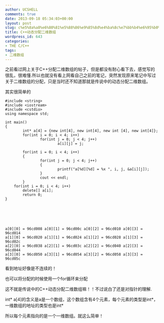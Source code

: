 ```yaml
---
author: UCSHELL
comments: true
date: 2013-09-18 05:34:03+00:00
layout: post
slug: c%e5%8a%a8%e6%80%81%e5%88%86%e9%85%8d%e4%ba%8c%e7%bb%b4%e6%95%b0%e7%bb%84
title: C++动态分配二维数组
wordpress_id: 643
categories:
- THE C/C++
tags:
- 二维数组
---
```


之前看过网上关于C++分配二维数组的帖子，但是都没有耐心看下去，感觉写的很乱，很难懂.所以也就没有看上网看自己之前的笔记，突然发现原来笔记中写过关于二维数组的分配，只是当时还不知道那就是传说中的动态分配二维数组。

其实很简单的

    
    #include <string>
    #include <iostream>
    #include <cstdio>
    using namespace std;
    
    int main()
    {
            int* a[4] = {new int[4], new int[4], new int [4], new int[4]};
            for(int i = 0; i < 4; i++)
                    for(int j = 0; j < 4; j++)
                            a[i][j] = j;
    
            for(int i = 0; i < 4; i++)
            {
                    for(int j = 0; j < 4; j++)
                    {
                            printf("a[%d][%d] = %x ", i, j, &a[i][j]);
                    }
                    cout << endl;
            }
    	for(int i = 0; i < 4; i++)
    		delete[] a[i];
            return 0;
    }




    
    
    a[0][0] = 96cd008 a[0][1] = 96cd00c a[0][2] = 96cd010 a[0][3] = 96cd014
    a[1][0] = 96cd020 a[1][1] = 96cd024 a[1][2] = 96cd028 a[1][3] = 96cd02c
    a[2][0] = 96cd038 a[2][1] = 96cd03c a[2][2] = 96cd040 a[2][3] = 96cd044
    a[3][0] = 96cd050 a[3][1] = 96cd054 a[3][2] = 96cd058 a[3][3] = 96cd05c
    


看到地址好像是不连续的！

也可以将分配的时候使用一个for循环来分配

这不就是传说中的C++动态分配二维数组嘛！！不过说白了还是对指针的理解.

int* a[4]的含义是a是一个数组，这个数组含有4个元素，每个元素的类型是int*，一维数组的地址的类型也是int*

所以每个元素指向的是一个一维数组。就这么简单！



